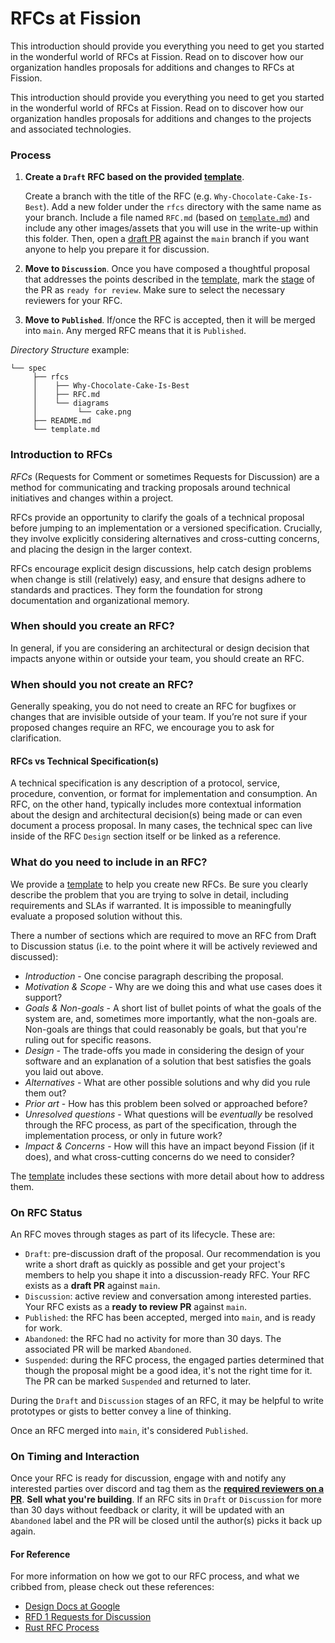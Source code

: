 # RFCs at Fission

This introduction should provide you everything you need to get you started in
the wonderful world of RFCs at Fission. Read on to discover how our organization
handles proposals for additions and changes to RFCs at Fission.

This introduction should provide you everything you need to get you started in
the wonderful world of RFCs at Fission. Read on to discover how our organization
handles proposals for additions and changes to the projects and associated
technologies.

### Process

1. **Create a `Draft` RFC based on the provided [template][template]**.

   Create a branch with the title of the RFC (e.g. `Why-Chocolate-Cake-Is-Best`).
   Add a new folder under the `rfcs` directory with the same name as your branch.
   Include a file named `RFC.md` (based on [`template.md`][template]) and
   include any other images/assets that you will use in the write-up within this
   folder. Then, open a [draft PR][draft-prs] against the `main` branch if you
   want anyone to help you prepare it for discussion.
2. **Move to `Discussion`**. Once you have composed a thoughtful proposal that
   addresses the points described in the [template][template], mark the
   [stage][pr-stage] of the PR as `ready for review`. Make sure to select the
   necessary reviewers for your RFC.
3. **Move to `Published`**. If/once the RFC is accepted, then it will be merged
   into `main`. Any merged RFC means that it is `Published`.

_Directory Structure_ example:

```
└── spec
     ├── rfcs
     │    ├── Why-Chocolate-Cake-Is-Best
     │    ├── RFC.md
     │    └── diagrams
     │         └── cake.png
     ├── README.md
     └── template.md
```

### Introduction to RFCs

_RFCs_ (Requests for Comment or sometimes Requests for Discussion) are a method
for communicating and tracking proposals around technical initiatives and
changes within a project.

RFCs provide an opportunity to clarify the goals of a technical proposal before
jumping to an implementation or a versioned specification. Crucially, they
involve explicitly considering alternatives and cross-cutting concerns, and
placing the design in the larger context.

RFCs encourage explicit design discussions, help catch design problems when
change is still (relatively) easy, and ensure that designs adhere to standards
and practices. They form the foundation for strong documentation and
organizational memory.

### When should you create an RFC?

In general, if you are considering an architectural or design decision that
impacts anyone within or outside your team, you should create an RFC.

### When should you not create an RFC?

Generally speaking, you do not need to create an RFC for bugfixes or changes
that are invisible outside of your team. If you’re not sure if your proposed
changes require an RFC, we encourage you to ask for clarification.

#### RFCs vs Technical Specification(s)

A technical specification is any description of a protocol, service,
procedure, convention, or format for implementation and consumption. An RFC, on
the other hand, typically includes more contextual information about the design
and architectural decision(s) being made or can even document a process proposal.
In many cases, the technical spec can live inside of the RFC `Design` section
itself or be linked as a reference.

### What do you need to include in an RFC?

We provide a [template][template] to help you create new RFCs. Be sure you
clearly describe the problem that you are trying to solve in detail, including
requirements and SLAs if warranted. It is impossible to meaningfully evaluate a
proposed solution without this.

There a number of sections which are required to move an RFC from Draft to
Discussion status (i.e. to the point where it will be actively reviewed and
discussed):

- *Introduction* - One concise paragraph describing the proposal.
- *Motivation & Scope* - Why are we doing this and what use cases does it support?
- *Goals & Non-goals* - A short list of bullet points of what the goals of the
  system are, and, sometimes more importantly, what the non-goals are. Non-goals
  are things that could reasonably be goals, but that you're ruling out for
  specific reasons.
- *Design* - The trade-offs you made in considering the design of your software
  and an explanation of a solution that best satisfies the goals you laid out
  above.
- *Alternatives* - What are other possible solutions and why did you rule them
  out?
- *Prior art* - How has this problem been solved or approached before?
- *Unresolved questions* - What questions will be *eventually* be resolved through
  the RFC process, as part of the specification, through the implementation
  process, or only in future work?
- *Impact & Concerns* - How will this have an impact beyond Fission (if it does),
  and what cross-cutting concerns do we need to consider?

The [template][template] includes these sections with more detail about how to
address them.

### On RFC Status

An RFC moves through stages as part of its lifecycle. These are:

- `Draft`: pre-discussion draft of the proposal. Our recommendation is you write
  a short draft as quickly as possible and get your project's members to
  help you shape it into a discussion-ready RFC. Your RFC exists as a
  **draft PR** against `main`.
- `Discussion`: active review and conversation among interested parties. Your
  RFC exists as a **ready to review PR** against `main`.
- `Published`: the RFC has been accepted, merged into `main`, and is ready for
  work.
- `Abandoned`: the RFC had no activity for more than 30 days. The associated PR
  will be marked `Abandoned`.
- `Suspended`: during the RFC process, the engaged parties determined that
  though the proposal might be a good idea, it's not the right time for it. The
  PR can be marked `Suspended` and returned to later.

During the `Draft` and `Discussion` stages of an RFC, it may be helpful to write
prototypes or gists to better convey a line of thinking.

Once an RFC merged into `main`, it's considered `Published`.

### On Timing and Interaction

Once your RFC is ready for discussion, engage with and notify any interested
parties over discord and tag them as the [**required reviewers on a PR**][pr-review].
**Sell what you're building**. If an RFC sits in `Draft` or `Discussion` for
more than 30 days without feedback or clarity, it will be updated with an
`Abandoned` label and the PR will be closed until the author(s) picks it back up
again.

#### For Reference

For more information on how we got to our RFC process, and what we cribbed from,
please check out these references:

- [Design Docs at Google][design-docs-google]
- [RFD 1 Requests for Discussion][oxide-rfd]
- [Rust RFC Process][rust-rfcs]

[design-docs-google]: https://www.industrialempathy.com/posts/design-docs-at-google/
[draft-prs]: https://docs.github.com/en/pull-requests/collaborating-with-pull-requests/proposing-changes-to-your-work-with-pull-requests/about-pull-requests#draft-pull-requests
[oxide-rfd]: https://oxide.computer/blog/rfd-1-requests-for-discussion/
[pr-review]: https://docs.github.com/en/pull-requests/collaborating-with-pull-requests/proposing-changes-to-your-work-with-pull-requests/requesting-a-pull-request-review
[pr-stage]: https://docs.github.com/en/pull-requests/collaborating-with-pull-requests/proposing-changes-to-your-work-with-pull-requests/changing-the-stage-of-a-pull-request
[rust-rfcs]: https://github.com/rust-lang/rfcs
[template]: ./template.md
